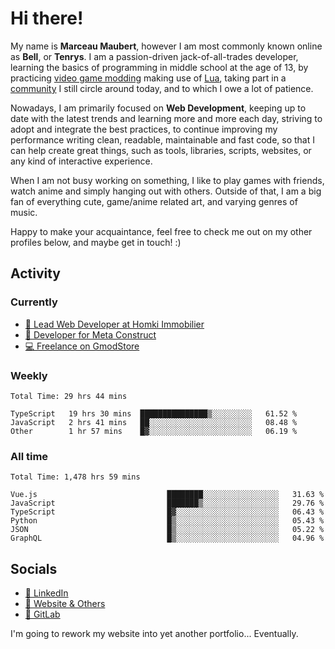 # Hi there!

My name is **Marceau Maubert**, however I am most commonly known online as **Bell**, or **Tenrys**. I am a passion-driven jack-of-all-trades developer, learning the basics of programming in middle school at the age of 13, by practicing [video game modding](https://garrysmod.com) making use of [Lua](https://lua.org), taking part in a [community](https://metastruct.net) I still circle around today, and to which I owe a lot of patience.

Nowadays, I am primarily focused on **Web Development**, keeping up to date with the latest trends and learning more and more each day, striving to adopt  and integrate the best practices, to continue improving my performance writing clean, readable, maintainable and fast code, so that I can help create great things, such as tools, libraries, scripts, websites, or any kind of interactive experience.

When I am not busy working on something, I like to play games with friends, watch anime and simply hanging out with others. Outside of that, I am a big fan of everything cute, game/anime related art, and varying genres of music.

Happy to make your acquaintance, feel free to check me out on my other profiles below, and maybe get in touch! :)

## Activity

### Currently

- [🏢 Lead Web Developer at Homki Immobilier](https://homki-immobilier.com)
- [🎈 Developer for Meta Construct](https://metastruct.net)
- [💻 Freelance on GmodStore](https://www.gmodstore.com/users/Tenrys)

### Weekly
<!--START_SECTION:wakaWeekly-->

```text
Total Time: 29 hrs 44 mins

TypeScript   19 hrs 30 mins  ███████████████▒░░░░░░░░░   61.52 %
JavaScript   2 hrs 41 mins   ██░░░░░░░░░░░░░░░░░░░░░░░   08.48 %
Other        1 hr 57 mins    █▓░░░░░░░░░░░░░░░░░░░░░░░   06.19 %
```

<!--END_SECTION:wakaWeekly-->

### All time
<!--START_SECTION:wakaTotal-->

```text
Total Time: 1,478 hrs 59 mins

Vue.js                             ████████░░░░░░░░░░░░░░░░░   31.63 %
JavaScript                         ███████▒░░░░░░░░░░░░░░░░░   29.76 %
TypeScript                         █▓░░░░░░░░░░░░░░░░░░░░░░░   06.43 %
Python                             █▒░░░░░░░░░░░░░░░░░░░░░░░   05.43 %
JSON                               █▒░░░░░░░░░░░░░░░░░░░░░░░   05.22 %
GraphQL                            █▒░░░░░░░░░░░░░░░░░░░░░░░   04.96 %
```

<!--END_SECTION:wakaTotal-->

## Socials

- [👔 LinkedIn](https://www.linkedin.com/in/marceau-maubert)
- [🔗 Website & Others](https://bell.moe)
- [🦊 GitLab](https://gitlab.com/Tenrys)

I'm going to rework my website into yet another portfolio... Eventually.
